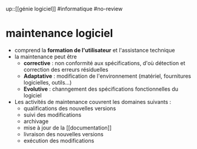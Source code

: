 up::[[génie logiciel]]
#informatique #no-review 
# maintenance logiciel

 - comprend la **formation de l'utilisateur** et l'assistance technique
 - la maintenance peut être
     - **corrective** : non conformité aux spécifications, d'où détection et correction des erreurs résiduelles 
     - **Adaptative** : modification de l'environnement (matériel, fournitures logicielles, outils...)
     - **Evolutive** : channgement des spécifications fonctionnelles du logiciel
 - Les activités de maintenance couvrent les domaines suivants :
     - qualifications des nouvelles versions
     - suivi des modifications
     - archivage
     - mise à jour de la [[documentation]]
     - livraison des nouvelles versions
     - exécution des modifications
